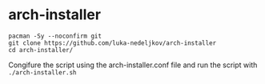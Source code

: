 # arch-installer

```
pacman -Sy --noconfirm git
git clone https://github.com/luka-nedeljkov/arch-installer
cd arch-installer/
```

Congifure the script using the arch-installer.conf file and run the script with `./arch-installer.sh`
